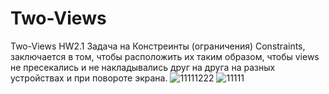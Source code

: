 # Two-Views
Two-Views 
HW2.1 Задача на Констреинты (ограничения) Constraints, заключается в том, чтобы расположить их таким образом, чтобы views не пресекались и не накладывались друг на друга на разных устройствах и при повороте экрана.
![11111222](https://user-images.githubusercontent.com/88490455/138286448-b8fb3ba3-99fb-4d47-a1b2-5d00df8e9fc4.jpg)
![11111](https://user-images.githubusercontent.com/88490455/138286635-ddce795a-2e66-4e64-ab1e-b6714a7b2815.jpg)

